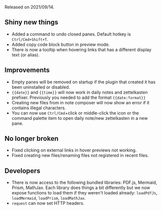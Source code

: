 Released on 2021/09/14.

## Shiny new things

- Added a command to undo closed panes. Default hotkey is `Ctrl/Cmd+Shift+T`.
- Added copy code block button in preview mode.
- There is now a tooltip when hovering links that has a different display text (or alias).

## Improvements

- Empty panes will be removed on startup if the plugin that created it has been uninstalled or disabled.
- `{{date}}` and `{{time}}` will now work in daily notes and zettelkasten prefixer. Previously you needed to add the format `{{date:format}}`
- Creating new files from in note composer will now show an error if it contains illegal characters.
- You can now use `Ctrl/Cmd`+click or middle-click the icon or the command palette item to open daily note/new zettelkasten in a new pane.

## No longer broken

- Fixed clicking on external links in hover previews not working.
- Fixed creating new files/renaming files not registered in recent files.

## Developers

- There is now access to the following bundled libraries: PDF.js, Mermaid, Prism, MathJax. Each library does things a bit differently but we now expose functions to load them if they weren't loaded already: `loadPdfJs`, `loadMermaid`, `loadPrism`, `loadMathJax`.
- `request` can now set HTTP headers.
